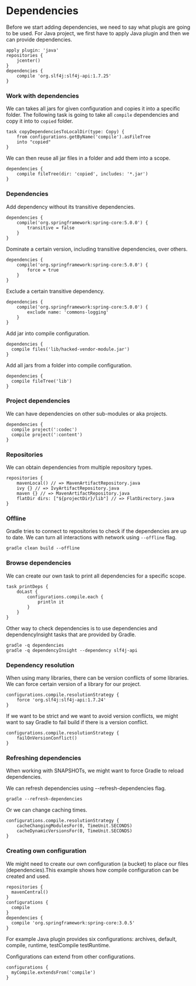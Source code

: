 # Dependencies

Before we start adding dependencies, we need to say what plugis are going to be used. For Java project, we first have to apply Java plugin and then we can provide dependencies.

```
apply plugin: 'java'
repositories {
    jcenter()
}
dependencies {
    compile 'org.slf4j:slf4j-api:1.7.25'
}
```

### Work with dependencies

We can takes all jars for given configuration and copies it into a specific folder. The following task is going to take all `compile` dependencies and copy it into to `copied` folder.

```
task copyDependenciesToLocalDir(type: Copy) {
    from configurations.getByName('compile').asFileTree
    into "copied"
}
```

We can then reuse all jar files in a folder and add them into a scope.

```
dependencies {
    compile fileTree(dir: 'copied', includes: '*.jar')
}
```

### Dependencies

Add dependency without its transitive dependencies.

```
dependencies {
    compile('org.springframework:spring-core:5.0.0') {
        transitive = false
    }
}
```

Dominate a certain version, including transitive dependencies, over others.

```
dependencies {
    compile('org.springframework:spring-core:5.0.0') {
        force = true
    }
}
```

Exclude a certain transitive dependency.

```
dependencies {
    compile('org.springframework:spring-core:5.0.0') {
        exclude name: 'commons-logging'
    }
}
```

Add jar into compile configuration.

```
dependencies {
  compile files('lib/hacked-vendor-module.jar')
}
```

Add all jars from a folder into compile configuration.

```
dependencies {
  compile fileTree('lib')
}
```

### Project dependencies

We can have dependencies on other sub-modules or aka projects.

```
dependencies {
  compile project(':codec')
  compile project(':content')
}
```

### Repositories

We can obtain dependencies from multiple repository types.

```
repositories {
    mavenLocal() // => MavenArtifactRepository.java
    ivy {} // => IvyArtifactRepository.java
    maven {} // => MavenArtifactRepository.java
    flatDir dirs: ["${projectDir}/lib"] // => FlatDirectory.java
}
```

### Offline

Gradle tries to connect to repositories to check if the dependencies are up to date. We can turn all interactions with network using `--offline` flag.

```
gradle clean build --offline
```

### Browse dependencies

We can create our own task to print all dependencies for a specific scope.

```
task printDeps {
    doLast {
        configurations.compile.each {
            println it
        }
    }
}
```

Other way to check dependencies is to use dependencies and dependencyInsight tasks that are provided by Gradle.

```
gradle -q dependencies
gradle -q dependencyInsight --dependency slf4j-api
```

### Dependency resolution

When using many libraries, there can be version conflicts of some libraries. We can force certain version of a library for our project.

```
configurations.compile.resolutionStrategy {
    force 'org.slf4j:slf4j-api:1.7.24'
}
```

If we want to be strict and we want to avoid version conflicts, we might want to say Gradle to fail build if there is a version conflict.

```
configurations.compile.resolutionStrategy {
    failOnVersionConflict()
}
```

### Refreshing dependencies

When working with SNAPSHOTs, we might want to force Gradle to reload dependencies.

We can refresh dependencies using --refresh-dependencies flag.

```
gradle --refresh-dependencies
```

Or we can change caching times.

```
configurations.compile.resolutionStrategy {
    cacheChangingModulesFor(0, TimeUnit.SECONDS)
    cacheDynamicVersionsFor(0, TimeUnit.SECONDS)
}
```

### Creating own configuration

We might need to create our own configuration \(a bucket\) to place our files \(dependencies\).This example shows how compile configuration can be created and used.

```
repositories {
  mavenCentral()
}
configurations {
  compile
}
dependencies {
  compile 'org.springframework:spring-core:3.0.5'
}
```

For example Java plugin provides six configurations: archives, default, compile, runtime, testCompile testRuntime.

Configurations can extend from other configurations.

```
configurations {
  myCompile.extendsFrom('compile')
}
```



